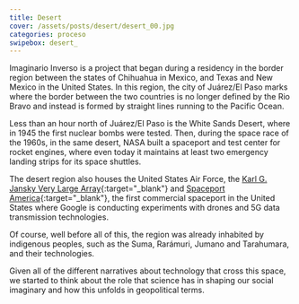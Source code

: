 ```yaml
---
title: Desert
cover: /assets/posts/desert/desert_00.jpg
categories: proceso
swipebox: desert_
---
```

Imaginario Inverso is a project that began during a residency in the border region between the states of Chihuahua in Mexico, and Texas and New Mexico in the United States. In this region, the city of Juárez/El Paso marks where the border between the two countries is no longer defined by the Rio Bravo and instead is formed by straight lines running to the Pacific Ocean.

Less than an hour north of Juárez/El Paso is the White Sands Desert, where in 1945 the first nuclear bombs were tested. Then, during the space race of the 1960s, in the same desert, NASA built a spaceport and test center for rocket engines, where even today it maintains at least two emergency landing strips for its space shuttles.

The desert region also houses the United States Air Force, the [Karl G. Jansky Very Large Array](http://www.vla.nrao.edu/){:target="_blank"} and [Spaceport America](https://spaceportamerica.com/){:target="_blank"}, the first commercial spaceport in the United States where Google is conducting experiments with drones and 5G data transmission technologies.

Of course, well before all of this, the region was already inhabited by indigenous peoples, such as the Suma, Rarámuri, Jumano and Tarahumara, and their technologies.

Given all of the different narratives about technology that cross this space, we started to think about the role that science has in shaping our social imaginary and how this unfolds in geopolitical terms.
